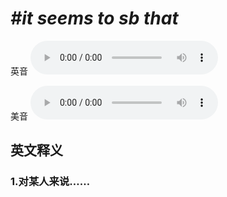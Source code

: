# ***\#it seems to sb that*** 
英音
<audio src="./media/it seems to sb that1_AAC.aac" controls="controls"></audio>

美音
<audio src="./media/it seems to sb that2_AAC.aac" controls="controls"></audio>



  

英文释义
---
### 1.**对某人来说……**  


